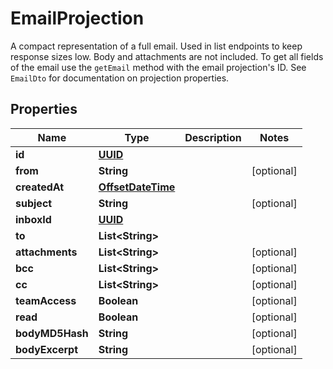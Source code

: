 

# EmailProjection

A compact representation of a full email. Used in list endpoints to keep response sizes low. Body and attachments are not included. To get all fields of the email use the `getEmail` method with the email projection's ID. See `EmailDto` for documentation on projection properties.
## Properties

Name | Type | Description | Notes
------------ | ------------- | ------------- | -------------
**id** | [**UUID**](UUID) |  | 
**from** | **String** |  |  [optional]
**createdAt** | [**OffsetDateTime**](OffsetDateTime) |  | 
**subject** | **String** |  |  [optional]
**inboxId** | [**UUID**](UUID) |  | 
**to** | **List&lt;String&gt;** |  | 
**attachments** | **List&lt;String&gt;** |  |  [optional]
**bcc** | **List&lt;String&gt;** |  |  [optional]
**cc** | **List&lt;String&gt;** |  |  [optional]
**teamAccess** | **Boolean** |  |  [optional]
**read** | **Boolean** |  |  [optional]
**bodyMD5Hash** | **String** |  |  [optional]
**bodyExcerpt** | **String** |  |  [optional]



